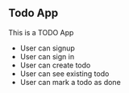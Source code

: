 ##

## Todo App

This is a TODO App

- User can signup
- User can sign in
- User can create todo
- User can see existing todo
- User can mark a todo as done

